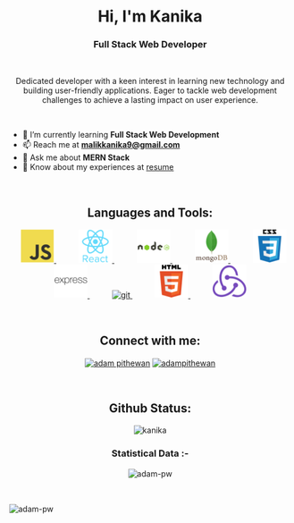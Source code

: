 <h1 align="center">Hi, I'm Kanika</h1>
<h3 align="center">Full Stack Web Developer</h3>

<br>

<p align="center">Dedicated developer with a keen interest in learning new technology and building user-friendly
   applications. Eager to tackle web development challenges to achieve a lasting impact on user experience.</p>
   
<br>

- 🌱 I’m currently learning **Full Stack Web Development**
- 📫 Reach me at **malikkanika9@gmail.com**
- 💬 Ask me about **MERN Stack**
- 📄 Know about my experiences at <a
   href="https://drive.google.com/file/d/1ufqUreJqbLbR3afUbosZu0GLLd4VjkNf/view?usp=sharing">resume</a>

<br>

<h2 align="center">Languages and Tools:</h2>
<p align="center">
   <a style="margin: 0px 20px;" href="https://developer.mozilla.org/en-US/docs/Web/JavaScript" target="_blank"
      rel="noreferrer"> <img
         src="https://raw.githubusercontent.com/devicons/devicon/master/icons/javascript/javascript-original.svg"
         alt="javascript" width="60" height="60" /> </a>
   <a style="margin: 0px 20px;" href="https://reactjs.org/" target="_blank" rel="noreferrer"> <img
         src="https://raw.githubusercontent.com/devicons/devicon/master/icons/react/react-original-wordmark.svg"
         alt="react" width="60" height="60" /> </a>
   <a style="margin: 0px 20px;" href="https://nodejs.org" target="_blank" rel="noreferrer"> <img
         src="https://raw.githubusercontent.com/devicons/devicon/master/icons/nodejs/nodejs-original-wordmark.svg"
         alt="nodejs" width="60" height="60" /> </a>
   <a style="margin: 0px 20px;" href="https://www.mongodb.com/" target="_blank" rel="noreferrer"> <img
         src="https://raw.githubusercontent.com/devicons/devicon/master/icons/mongodb/mongodb-original-wordmark.svg"
         alt="mongodb" width="60" height="60" /> </a>
   <a style="margin: 0px 20px;" href="https://www.w3schools.com/css/" target="_blank" rel="noreferrer"> <img
         src="https://raw.githubusercontent.com/devicons/devicon/master/icons/css3/css3-original-wordmark.svg"
         alt="css3" width="60" height="60" /> </a>
   <a style="margin: 0px 20px;" href="https://expressjs.com" target="_blank" rel="noreferrer"> <img
         src="https://raw.githubusercontent.com/devicons/devicon/master/icons/express/express-original-wordmark.svg"
         alt="express" width="60" height="60" /> </a>
   <a style="margin: 0px 20px;" href="https://git-scm.com/" target="_blank" rel="noreferrer"> <img
         src="https://www.vectorlogo.zone/logos/git-scm/git-scm-icon.svg" alt="git" width="60" height="60" /> </a>
   <a style="margin: 0px 20px;" href="https://www.w3.org/html/" target="_blank" rel="noreferrer"> <img
         src="https://raw.githubusercontent.com/devicons/devicon/master/icons/html5/html5-original-wordmark.svg"
         alt="html5" width="60" height="60" /> </a>
   <a style="margin: 0px 20px;" href="https://redux.js.org" target="_blank" rel="noreferrer"> <img
         src="https://raw.githubusercontent.com/devicons/devicon/master/icons/redux/redux-original.svg" alt="redux"
         width="60" height="60" /> </a>
 </p>
 
</div>
<br>

<h2 align="center">Connect with me:</h2>
<p align="center">
  <a href="https://www.linkedin.com/in/kanika-3a29bbb3//" target="blank"><img align="center"
      src="https://raw.githubusercontent.com/rahuldkjain/github-profile-readme-generator/master/src/images/icons/Social/linked-in-alt.svg"
      alt="adam pithewan" height="30" width="40" /></a>
  <a href="https://twitter.com/kanika563452911" target="blank"><img align="center"
      src="https://raw.githubusercontent.com/rahuldkjain/github-profile-readme-generator/master/src/images/icons/Social/twitter.svg"
      alt="adampithewan" height="30" width="40" /></a>
</p>
<br>
<h2 align="center">Github Status:</h2>
<p align="center"> <img
      src="https://komarev.com/ghpvc/?username=malikkanika9&label=Profile%20views&color=0e75b6&style=flat"
      alt="kanika" /> </p>

<h3 align="center">Statistical Data :-</h3>
<p align="center"><img align="center"
    src="https://github-readme-stats.vercel.app/api/top-langs?username=malikkanika9&show_icons=true&locale=en&bg_color=0d1117&text_color=ffffff&layout=compact"
    alt="adam-pw" 
    bg_color=#808080/></p>

<br>
<p><img align="center" src="https://github-readme-streak-stats.herokuapp.com/?user=Adam-pw&theme=dark&background=0d1117&date_format=M%20j%5B%2C%20Y%5D" alt="adam-pw" /></p>
      
